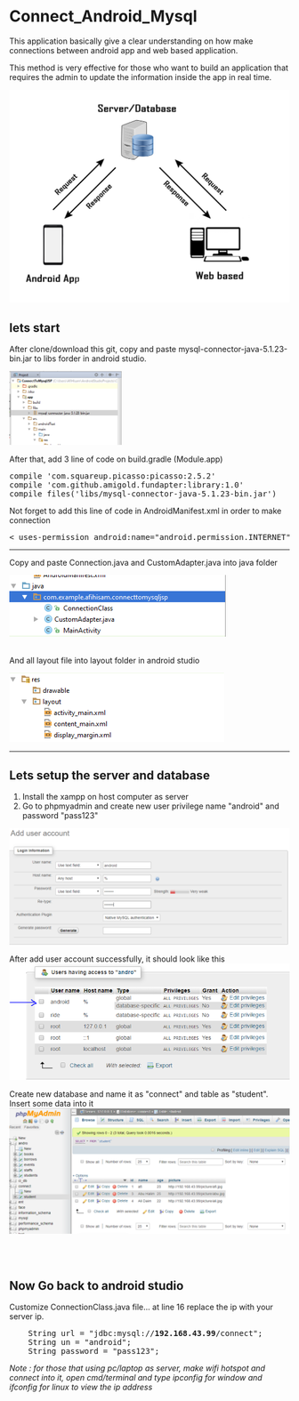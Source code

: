 # Connect_Android_Mysql

This application basically give a clear understanding on how make connections between android app and web based application. 

This method is very effective for those who want to build an application that requires the admin to update the information inside the app in real time.

<img src="https://github.com/AfiHisam/Connect_Android_Mysql/blob/master/Teori.png">

## lets start

After clone/download this git, copy and paste mysql-connector-java-5.1.23-bin.jar to libs forder in android studio. 

<img src="https://github.com/AfiHisam/Connect_Android_Mysql/blob/master/pic1.PNG" width="40%">
<p>
After that, add 3 line of code on build.gradle (Module.app)

<pre>
compile 'com.squareup.picasso:picasso:2.5.2'
compile 'com.github.amigold.fundapter:library:1.0'
compile files('libs/mysql-connector-java-5.1.23-bin.jar')
</pre>

Not forget to add this line of code in AndroidManifest.xml in order to make connection 

<pre>
< uses-permission android:name="android.permission.INTERNET" />
</pre>
<hr>

Copy and paste Connection.java and CustomAdapter.java into java folder 

<img src="https://github.com/AfiHisam/Connect_Android_Mysql/blob/master/class.PNG">
<br><br>

And all layout file into layout folder in android studio 

<img src="https://github.com/AfiHisam/Connect_Android_Mysql/blob/master/layout.PNG">

<hr>

## Lets setup the server and database 

1) Install the xampp on host computer as server 
2) Go to phpmyadmin and create new user privilege name "android" and password "pass123"

<img src="https://github.com/AfiHisam/Connect_Android_Mysql/blob/master/1.PNG">

After add user account successfully, it should look like this
<img src="https://github.com/AfiHisam/Connect_Android_Mysql/blob/master/2.PNG">

Create new database and name it as "connect" and table as "student". Insert some data into it
<img src="https://github.com/AfiHisam/Connect_Android_Mysql/blob/master/4.PNG">

<br><br>

## Now Go back to android studio

Customize ConnectionClass.java file...
at line 16 replace the ip with your server ip.

<pre>
    String url = "jdbc:mysql://<b>192.168.43.99</b>/connect";
    String un = "android";
    String password = "pass123";
</pre>

<i> Note : for those that using pc/laptop as server, make wifi hotspot and connect into it, open cmd/terminal and type ipconfig for window and ifconfig for linux to view the ip address </i> 



